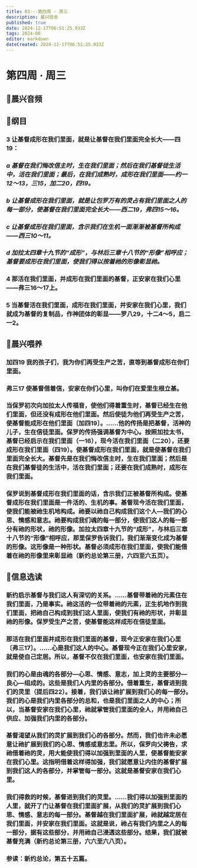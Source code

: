 ```yaml
---
title: 03---第四周 · 周三
description: 晨兴信息
published: true
date: 2024-12-17T06:51:25.933Z
tags: 2024-06
editor: markdown
dateCreated: 2024-12-17T06:51:25.933Z
---
```


# 第四周 · 周三

## 🎵晨兴音频


## 📖纲目

### 3    让基督成形在我们里面，就是让基督在我们里面完全长大——四19：

### *a    基督在我们悔改信主时，生在我们里面；然后在我们基督徒生活中，活在我们里面；最后，在我们成熟时，成形在我们里面——约一12～13，三15，加二20，四19。*

### *b    让基督成形在我们里面，就是让包罗万有的灵占有我们里面之人的每一部分，使基督在我们里面完全长大——西二19，弗四15～16。*

### *c    让基督成形在我们里面，含示我们在生机一面渐渐被基督所构成——西三10～11。*

### *d    加拉太四章十九节的“成形”，与林后三章十八节的“形像”相呼应；基督要成形在我们里面，使我们得以按着祂的形像彰显祂。*

### 4    那活在我们里面，并成形在我们里面的基督，正安家在我们心里——弗三16～17上。

### 5    当基督活在我们里面，成形在我们里面，并安家在我们心里，我们就成为基督的复制品，作神团体的彰显——罗八29，十二4～5，启二一2。

## 📖晨兴喂养

### 加四19    我的孩子们，我为你们再受生产之苦，直等到基督成形在你们里面。

### 弗三17    使基督借着信，安家在你们心里，叫你们在爱里生根立基。

### 当保罗初次向加拉太人传福音，使他们得着重生时，基督已经生在他们里面，但还没有成形在他们里面。然后使徒为他们再受生产之苦，使基督能成形在他们里面〔加四19〕。……他的传扬是把基督，活神的儿子，生在信徒里面。保罗的传扬强调基督为中心。按照加拉太书，基督已经启示在我们里面（一16），现今活在我们里面（二20），还要成形在我们里面（四19）。使基督成形在我们里面，就是使基督在我们里面完全长大。基督先是在我们悔改信主时，生在我们里面；然后是在我们基督徒的生活中，活在我们里面；还要在我们成熟时，成形在我们里面。

### 保罗说到基督成形在我们里面的话，含示我们正被基督所构成。使基督成形在我们里面是一件活的、生机的事。基督现今活在我们里面，使我们能被祂生机地构成。祂要以祂自己构成我们这个人—我们的心思、情感和意志。祂要构成我们魂的每一部分，使我们这人的每一部分有祂的形状，祂的形像。加拉太四章十九节的“成形”，与林后三章十八节的“形像”相呼应，那里保罗告诉我们，我们渐渐变化成为基督的形像。这形像是一种形状。基督必须成形在我们里面，使我们能借着在祂的形像里来彰显祂（新约总论第三册，六四至六五页）。

## 📖信息选读

### 新约启示基督与我们这人有深切的关系。……基督带着祂的元素住在我们里面，乃是事实。祂这活的一位带着祂的元素，正生机地作到我们里面，把祂自己构成到我们这人里面，使我们有祂的形状，并彰显祂的形像。保罗受生产之苦，使基督能这样成形在信徒里面。

### 那活在我们里面并成形在我们里面的基督，现今正安家在我们心里〔弗三17〕。……心是我们这人的中心。基督现今正在我们心里安家，就是使自己定居。所以，基督不仅在我们里面，也安家在我们里面。

### 我们的心是由魂的各部分—心思、情感、意志，加上灵的主要部分—良心—组成的。这些是我们人内里的各部分。借着重生，基督进到我们的灵里（提后四22）。接着，我们该让祂扩展到我们心的每一部分。我们的心是我们内里各部分的总和，也是我们里面之人的中心；所以，当基督安家在我们心里，祂就掌管我们里面的全人，并用祂自己供应、加强我们内里的各部分。

### 基督渴望从我们的灵扩展到我们心的各部分。然而，我们也许未必愿意让祂扩展到我们的心思、情感或意志里。所以，保罗向父祷告，求祂借着祂的灵，用大能使我们得以加强到里面的人里，使基督能安家在我们心里。这指明借着这样得加强，我们就愿意让内住的基督扩展到我们这人的各部分，并掌管每一部分。这就是基督安家在我们心里。

### 我们得救的时候，基督进到我们的灵里。……我们得以加强到里面的人里，就开了门让基督在我们里面扩展，从我们的灵扩展到我们心思、情感、意志的每一部分。基督越在我们里面扩展，祂就越定居在我们里面，并安家在我们里面。这就是说，祂占有我们内里之人的每一部分，据有这些部分，并用祂自己浸透这些部分。结果，我们就被基督充满（新约总论第三册，六六至六八页）。

### 参读：新约总论，第五十五篇。